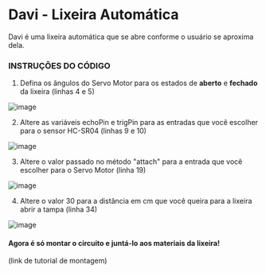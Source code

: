 # Davi - Lixeira Automática
Davi é uma lixeira automática que se abre conforme o usuário se aproxima dela.

### INSTRUÇÕES DO CÓDIGO
1. Defina os ângulos do Servo Motor para os estados de **aberto** e **fechado** da lixeira (linhas 4 e 5)

![image](https://github.com/brittola/davi-lixeira-automatica/assets/99913525/894c426f-960a-4327-bc96-ad097a243f89)

2. Altere as variáveis echoPin e trigPin para as entradas que você escolher para o sensor HC-SR04 (linhas 9 e 10)

![image](https://github.com/brittola/davi-lixeira-automatica/assets/99913525/b932346e-cc65-44d3-86e1-7b7584987135)

3. Altere o valor passado no método "attach" para a entrada que você escolher para o Servo Motor (linha 19)

![image](https://github.com/brittola/davi-lixeira-automatica/assets/99913525/0d5468a5-0486-4996-b51c-02a99ce83f8f)

4. Altere o valor 30 para a distância em cm que você queira para a lixeira abrir a tampa (linha 34)

![image](https://github.com/brittola/davi-lixeira-automatica/assets/99913525/bc661ef1-50ff-4b9a-83c9-92d0cb8a8f9e)

#### Agora é só montar o circuito e juntá-lo aos materiais da lixeira!
(link de tutorial de montagem)
